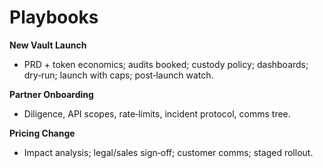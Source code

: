 
# Playbooks

**New Vault Launch**
- PRD + token economics; audits booked; custody policy; dashboards; dry‑run; launch with caps; post‑launch watch.

**Partner Onboarding**
- Diligence, API scopes, rate‑limits, incident protocol, comms tree.

**Pricing Change**
- Impact analysis; legal/sales sign‑off; customer comms; staged rollout.
